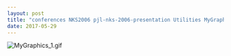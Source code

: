```yaml
---
layout: post
title: "conferences NKS2006 pjl-nks-2006-presentation Utilities MyGraphics.nb"
date: 2017-05-29
---
```


![MyGraphics_1.gif](../../../assets/2017/05/29/MyGraphics-500px/MyGraphics_1.gif)

